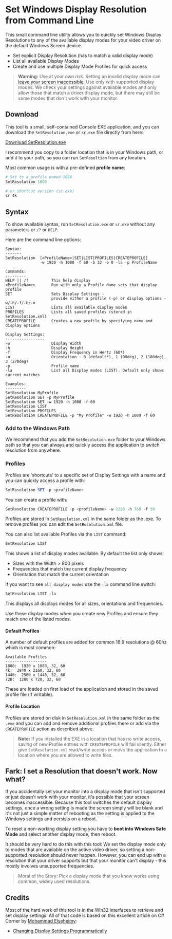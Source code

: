 # Set Windows Display Resolution from Command Line

This small command line utility allows you to quickly set Windows Display Resolutions to any of the available display modes for your video driver on the default Windows Screen device.

* Set explicit Display Resolution (has to match a valid display mode)
* List all available Display Modes
* Create and use multiple Display Mode Profiles for quick access


> **Warning:** Use at your own risk. Setting an invalid display mode can [leave your screen inaccessible](#fark-i-set-a-resolution-that-doesnt-work-now-what). Use only with supported display modes. We check your settings against available modes and only allow those that match a driver display mode, but there may still be some modes that don't work with your monitor.

## Download
This tool is a small, self-contained Console EXE application, and you can download the `SetResolution.exe` or `sr.exe` file directly from here:

[Download SetResolution.exe](https://github.com/RickStrahl/SetResolution/raw/master/Binaries/SetResolution.exe)

I recommend you copy to a folder location that is in your Windows path, or add it to your path, so you can run `SetResoltion` from any location.

Most common usage is with a pre-defined **profile name**:

```powershell
# Set to a profile named 1080
SetResolution 1080

# or shortcut version (sr.exe)
sr 4k
```
## Syntax
To show available syntax, run `SetResolution.exe` or `sr.exe` without any parameters or `/?` or `HELP`. 

Here are the command line options:

```text
Syntax:
-------
SetResolution  [<ProfileName>|SET|LIST|PROFILES|CREATEPROFILE]
               -w 1920 -h 1080 -f 60 -b 32 -o 0 -la -p ProfileName

Commands:
---------
HELP || /?          This help display
<ProfileName>       Run with only a Profile Name sets that display profile
SET                 Sets Display Settings -
                    provide either a profile (-p) or display options -w/-h/-f/-b/-o
LIST                Lists all available display modes
PROFILES            Lists all saved profiles (stored in SetResolution.xml)
CREATEPROFILE       Creates a new profile by specifying name and display options

Display Settings:
-----------------
-w                  Display Width
-h                  Display Height
-f                  Display Frequency in Hertz (60*)
-o                  Orientation - 0 (default*), 1 (90deg), 2 (180deg), 3 (270deg)
-p                  Profile name
-la                 List all Display modes (LIST). Default only shows current matches

Examples:
---------
SetResolution MyProfile
SetResolution SET -p MyProfile
SetResolution SET -w 1920 -h 1080 -f 60
SetResolution LIST
SetResolution PROFILES
SetResolution CREATEPROFILE -p "My Profile" -w 1920 -h 1080 -f 60
```

### Add to the Windows Path
We recommend that you add the `SetResolution.exe` folder to your Windows path so that you can always and quickly access the application to switch resolution from anywhere.

### Profiles
Profiles are 'shortcuts' to a specific set of Display Settings with a name and you can quickly access a profile with:

```powershell
SetResolution SET -p <profileName>
```

You can create a profile with:

```powershell
SetResolution CREATEPROFILE -p <profileName> -w 1280 -h 768 -f 59
```

Profiles are stored in `SetResolution.xml` in the same folder as the .exe. To remove profiles you can edit the `SetResolution.xml` file.

You can also list available Profiles via the `LIST` command:

```powershell
SetResolution LIST
```

This shows a list of display modes available. By default the list only shows:

* Sizes with the Width > 800 pixels
* Frequencies that match the current display frequency
* Orientation that match the current orientation

If you want to see `all display modes` use the `-la` command line switch:

```powershell
SetResolution LIST -la
```

This displays all displays modes for all sizes, orientations and frequencies.

Use these display modes when you create new Profiles and ensure they match one of the listed modes.

#### Default Profiles
A number of default profiles are added for common 16:9 resolutions @ 60hz which is most common:

```text
Available Profiles
------------------
1080:  1920 x 1080, 32, 60
4k:  3840 x 2160, 32, 60
1440:  2560 x 1440, 32, 60
720:  1280 x 720, 32, 60
```

These are loaded on first load of the application and stored in the saved profile file (if writable).

#### Profile Location
Profiles are stored on disk in `SetResolution.xml` in the same folder as the `.exe` and you can add and remove additional profiles there or add via the `CREATEPROFILE` action as described above.

> **Note:** If you installed the EXE in a location that has no write access, saving of new Profile entries with `CREATEPROFILE` will fail silently. Either give `SetResolution.xml` read/write access or move the application to a location where you are allowed to write files.


## Fark: I set a Resolution that doesn't work. Now what?
If you accidentally set your monitor into a display mode that isn't supported or just doesn't work with your monitor, it's possible that your screen becomes inaccessible. Because this tool switches the default display settings, once a wrong setting is made the screen simply will be blank and it's not just a simple matter of rebooting as the setting is applied to the Windows settings and persists on a reboot.

To reset a non-working display setting you have to **boot into Windows Safe Mode** and select another display mode, then reboot. 

It should be very hard to do this with this tool:  We set the display mode only to modes that are available on the active video driver, so setting a non-supported resolution should never happen. However, you can end up with a resolution that your driver supports but that your monitor can't display - this mostly involves unsupported frequencies.

> Moral of the Story: Pick a display mode that you know works using common, widely used resolutions.

## Credits
Most of the hard work of this tool is in the Win32 interfaces to retrieve and set display settings. All of that code is based on this excellent article on C# Corner by [Mohammad Elseheimy](https://www.c-sharpcorner.com/members/mohammad-elsheimy):

* [Changing Display Settings Programmatically
](https://www.c-sharpcorner.com/uploadfile/GemingLeader/changing-display-settings-programmatically/)


